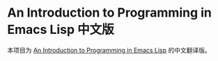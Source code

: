 # An Introduction to Programming in Emacs Lisp 中文版

本项目为 [An Introduction to Programming in Emacs Lisp] 的中文翻译版。

[An Introduction to Programming in Emacs Lisp]: https://www.gnu.org/software/emacs/manual/html_node/eintr/index.html
